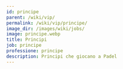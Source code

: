 ```yaml
---
id: principe
parent: /wiki/vip/
permalink: /wiki/vip/principe/
image_dir: /images/wiki/jobs/
image: principe.webp
title: Principi
job: principe
professione: principe
description: Principi che giocano a Padel
---
```

